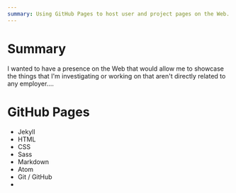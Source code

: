 ```yaml
---
summary: Using GitHub Pages to host user and project pages on the Web.
---
```


# Summary

I wanted to have a presence on the Web that would allow me to showcase the things that I'm investigating or working on that aren't directly related to any employer....

# GitHub Pages

* Jekyll
* HTML
* CSS
* Sass
* Markdown
* Atom
* Git / GitHub
* 
